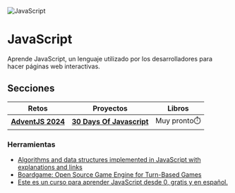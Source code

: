 ![JavaScript](https://res.cloudinary.com/dwczjy8e4/image/upload/v1733594691/share_it_gh_banners/javascript_gh_banner_bgsby9.png)

# JavaScript

Aprende JavaScript, un lenguaje utilizado por los desarrolladores para hacer páginas web interactivas.

## Secciones

| Retos                                       | Proyectos                                          | Libros       |
| ------------------------------------------- | -------------------------------------------------- | ------------ |
| [**AdventJS 2024**](./retos/adventjs-2024/) | [**30 Days Of Javascript**](./proyectos/README.md) | Muy pronto⏱️ |

### Herramientas
- [Algorithms and data structures implemented in JavaScript with explanations and links](https://github.com/trekhleb/javascript-algorithms)
- [Boardgame: Open Source Game Engine for Turn-Based Games](https://boardgame.io/)
- [Este es un curso para aprender JavaScript desde 0, gratis y en español.](https://argentinaprograma.com/)
